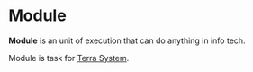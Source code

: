 # **Module**


**Module** is an unit of execution that can do anything in info tech.


Module is task for [Terra System](../TerraSystem/a.md).